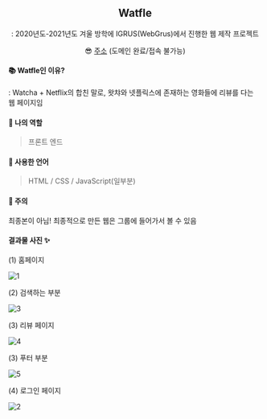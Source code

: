 <div align="center">
<h2> Watfle </h2>
: 2020년도-2021년도 겨울 방학에 IGRUS(WebGrus)에서 진행한 웹 제작 프로젝트

😎 [주소](http://watfle2.dothome.co.kr/index.php) (도메인 완료/접속 불가능)
</div>


#### 📚 Watfle인 이유?

: Watcha + Netflix의 합친 말로, 왓챠와 넷플릭스에 존재하는 영화들에 리뷰를 다는 웹 페이지임

#### 📌 나의 역할
> 프론트 엔드

#### 📌 사용한 언어
> HTML / CSS / JavaScript(일부분)

#### 🤔 주의
최종본이 아님!
최종적으로 만든 웹은 그룹에 들어가서 볼 수 있음

#### 결과물 사진 ✨

(1) 홈페이지

![1](https://user-images.githubusercontent.com/66003567/132246808-335e4fda-d1e8-4a02-a42e-122a4fc94799.PNG)

(2) 검색하는 부분

![3](https://user-images.githubusercontent.com/66003567/132246896-8bf3e25c-7bd4-4208-9303-3f6e37c25aec.PNG)

(3) 리뷰 페이지

![4](https://user-images.githubusercontent.com/66003567/132246935-c007e750-5525-4113-8a05-7bbe0fcd5a04.PNG)

(3) 푸터 부분

![5](https://user-images.githubusercontent.com/66003567/132246965-1634e489-c475-4486-b749-9d6f727ea82c.PNG)

(4) 로그인 페이지

![2](https://user-images.githubusercontent.com/66003567/132246993-d521d448-9dcf-45cf-b330-e2b77c181327.PNG)

